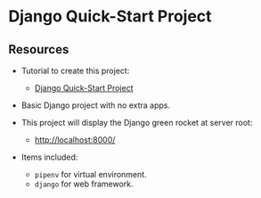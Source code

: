 # Django Quick-Start Project

## Resources

* Tutorial to create this project:
  * [Django Quick-Start Project](https://github.com/FlynntKnapp/django-01-quickstart-project)

* Basic Django project with no extra apps.
* This project will display the Django green rocket at server root:
  * <http://localhost:8000/>
* Items included:
  * `pipenv` for virtual environment.
  * `django` for web framework.
